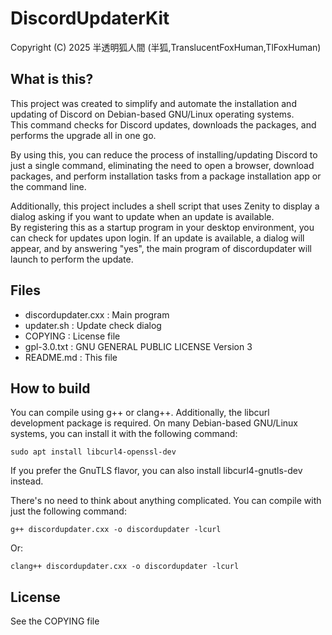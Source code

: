 # DiscordUpdaterKit
Copyright (C) 2025 半透明狐人間 (半狐,TranslucentFoxHuman,TlFoxHuman)

## What is this?
This project was created to simplify and automate the installation and updating of Discord on Debian-based GNU/Linux operating systems.  
This command checks for Discord updates, downloads the packages, and performs the upgrade all in one go.
  
By using this, you can reduce the process of installing/updating Discord to just a single command, eliminating the need to open a browser, download packages, and perform installation tasks from a package installation app or the command line.  
  
Additionally, this project includes a shell script that uses Zenity to display a dialog asking if you want to update when an update is available.   
By registering this as a startup program in your desktop environment, you can check for updates upon login. If an update is available, a dialog will appear, and by answering "yes",  the main program of discordupdater will launch to perform the update.

## Files
- discordupdater.cxx : Main program
- updater.sh         : Update check dialog
- COPYING            : License file
- gpl-3.0.txt        : GNU GENERAL PUBLIC LICENSE Version 3
- README.md          : This file

## How to build
You can compile using g++ or clang++. Additionally, the libcurl development package is required. On many Debian-based GNU/Linux systems, you can install it with the following command:
```
sudo apt install libcurl4-openssl-dev
```
If you prefer the GnuTLS flavor, you can also install libcurl4-gnutls-dev instead.  
  
There's no need to think about anything complicated. You can compile with just the following command:
```
g++ discordupdater.cxx -o discordupdater -lcurl
```
Or:
```
clang++ discordupdater.cxx -o discordupdater -lcurl
```

## License
See the COPYING file

